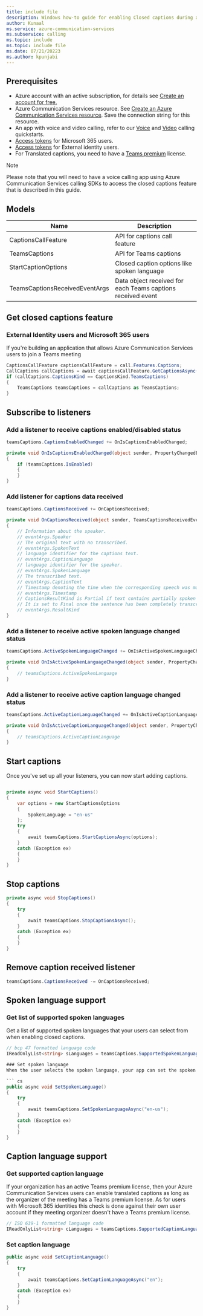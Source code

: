 ```yaml
---
title: include file
description: Windows how-to guide for enabling Closed captions during a Teams interop call.
author: Kunaal
ms.service: azure-communication-services
ms.subservice: calling
ms.topic: include
ms.topic: include file
ms.date: 07/21/20223
ms.author: kpunjabi
---
```


## Prerequisites
- Azure account with an active subscription, for details see [Create an account for free.](https://azure.microsoft.com/free/)
- Azure Communication Services resource. See [Create an Azure Communication Services resource](../../../../quickstarts/create-communication-resource.md?tabs=windows&pivots=platform-azp). Save the connection string for this resource. 
- An app with voice and video calling, refer to our [Voice](../../../../quickstarts/voice-video-calling/getting-started-with-calling.md) and [Video](../../../../quickstarts/voice-video-calling/get-started-with-video-calling.md) calling quickstarts.
- [Access tokens](../../../../quickstarts/manage-teams-identity.md) for Microsoft 365 users. 
- [Access tokens](../../../../quickstarts/identity/access-tokens.md) for External identity users.
- For Translated captions, you need to have a [Teams premium](/MicrosoftTeams/teams-add-on-licensing/licensing-enhance-teams#meetings) license.  

>[!NOTE]
>Please note that you will need to have a voice calling app using Azure Communication Services calling SDKs to access the closed captions feature that is described in this guide.

## Models
| Name | Description |
|------|-------------|
| CaptionsCallFeature | API for captions call feature|
| TeamsCaptions | API for Teams captions |
| StartCaptionOptions | Closed caption options like spoken language |
| TeamsCaptionsReceivedEventArgs | Data object received for each Teams captions received event |

## Get closed captions feature 

### External Identity users and Microsoft 365 users

If you're building an application that allows Azure Communication Services users to join a Teams meeting 

``` cs
CaptionsCallFeature captionsCallFeature = call.Features.Captions;
CallCaptions callCaptions = await captionsCallFeature.GetCaptionsAsync();
if (callCaptions.CaptionsKind == CaptionsKind.TeamsCaptions)
{
    TeamsCaptions teamsCaptions = callCaptions as TeamsCaptions;
} 
```

## Subscribe to listeners

### Add a listener to receive captions enabled/disabled status

``` cs
teamsCaptions.CaptionsEnabledChanged += OnIsCaptionsEnabledChanged;

private void OnIsCaptionsEnabledChanged(object sender, PropertyChangedEventArgs args)
{
    if (teamsCaptions.IsEnabled)
    {
    }
}
```

### Add listener for captions data received

``` cs 
teamsCaptions.CaptionsReceived += OnCaptionsReceived;

private void OnCaptionsReceived(object sender, TeamsCaptionsReceivedEventArgs eventArgs)
{
    // Information about the speaker.
    // eventArgs.Speaker
    // The original text with no transcribed.
    // eventArgs.SpokenText
    // language identifier for the captions text.
    // eventArgs.CaptionLanguage
    // language identifier for the speaker.
    // eventArgs.SpokenLanguage
    // The transcribed text.
    // eventArgs.CaptionText
    // Timestamp denoting the time when the corresponding speech was made.
    // eventArgs.Timestamp
    // CaptionsResultKind is Partial if text contains partially spoken sentence.
    // It is set to Final once the sentence has been completely transcribed.
    // eventArgs.ResultKind
}
```

### Add a listener to receive active spoken language changed status

``` cs
teamsCaptions.ActiveSpokenLanguageChanged += OnIsActiveSpokenLanguageChanged;

private void OnIsActiveSpokenLanguageChanged(object sender, PropertyChangedEventArgs args)
{
    // teamsCaptions.ActiveSpokenLanguage
}
```

### Add a listener to receive active caption language changed status

``` cs
teamsCaptions.ActiveCaptionLanguageChanged += OnIsActiveCaptionLanguageChanged;

private void OnIsActiveCaptionLanguageChanged(object sender, PropertyChangedEventArgs args)
{
    // teamsCaptions.ActiveCaptionLanguage
}
```

## Start captions

Once you've set up all your listeners, you can now start adding captions.

``` cs

private async void StartCaptions()
{
    var options = new StartCaptionsOptions
    {
        SpokenLanguage = "en-us"
    };
    try
    {
        await teamsCaptions.StartCaptionsAsync(options);
    }
    catch (Exception ex)
    {
    }
}
```

## Stop captions

``` cs
private async void StopCaptions()
{
    try
    {
        await teamsCaptions.StopCaptionsAsync();
    }
    catch (Exception ex)
    {
    }
}
```

## Remove caption received listener

``` cs
teamsCaptions.CaptionsReceived -= OnCaptionsReceived;
```

## Spoken language support 

### Get list of supported spoken languages
Get a list of supported spoken languages that your users can select from when enabling closed captions. 

``` cs
// bcp 47 formatted language code
IReadOnlyList<string> sLanguages = teamsCaptions.SupportedSpokenLanguages;```

### Set spoken language 
When the user selects the spoken language, your app can set the spoken language that it expects captions to be generated from. 

``` cs 
public async void SetSpokenLanguage()
{
    try
    {
        await teamsCaptions.SetSpokenLanguageAsync("en-us");
    }
    catch (Exception ex)
    {
    }
}
```

## Caption language support 

### Get supported caption language 

If your organization has an active Teams premium license, then your Azure Communication Services users can enable translated captions as long as the organizer of the meeting has a Teams premium license. As for users with Microsoft 365 identities this check is done against their own user account if they meeting organizer doesn't have a Teams premium license.

``` cs
// ISO 639-1 formatted language code
IReadOnlyList<string> cLanguages = teamsCaptions.SupportedCaptionLanguages;
```
### Set caption language 

``` cs
public async void SetCaptionLanguage()
{
    try
    {
        await teamsCaptions.SetCaptionLanguageAsync("en");
    }
    catch (Exception ex)
    {
    }
}
```
